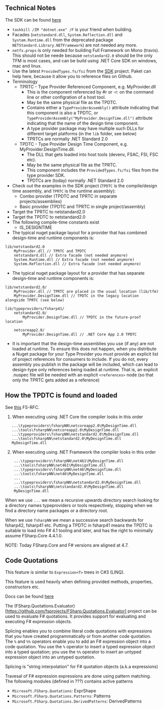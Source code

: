 
## Technical Notes

The SDK can be found [here](https://github.com/fsprojects/FSharp.TypeProviders.SDK)

* `taskkill /IM "dotnet.exe" /F` is your friend when building.
* Facades (`netstandard.dll`, `System.Reflection.dll` and `System.Runtime.dll` from the deprecated package `NETStandard.Library.NETFramework`) are not needed any more.
* `netfx.props` is only needed for building Full Framework on Mono (travis). This should not be neede because `netstandard2.0`
should be the only TFM is most cases, and can be build using .NET Core SDK on windows, mac and linux.
* Use the latest `ProvidedTypes.fs/fsi` from the [SDK](https://github.com/fsprojects/FSharp.TypeProviders.SDK) project. Paket can
help here, because it allow you to reference files on Github.
* Terminology
    * TPRTC - Type Provider Referenced Component, e.g. MyProvider.dll
        * This is the component referenced by #r or -r: on the command line or other configration of a host tool.
        * May be the same physical file as the TPDTC.
        * Contains either a `TypeProviderAssembly()` attribute indicating that this component is also a TPDTC, or `TypeProviderAssembly("MyProvider.DesignTime.dll")` attribute indicating that the name of the design time component.
        * A type provider package may have multiple such DLLs for different target platforms (in the `lib` folder, see below)
        * TPRTCs are normally .NET Standard 2.0
    * TPDTC - Type Provider Design Time Component, e.g. MyProvider.DesignTime.dll.
        * The DLL that gets loaded into host tools (devenv, FSAC, FSI, FSC etc).
        * May be the same physical file as the TPRTC.
        * This component includes the `ProvidedTypes.fs/fsi` files from the type provider SDK.
        * TPDTCs are (today) normally .NET Standard 2.0
* Check out the examples in the SDK project (`TPDTC` is the compile/design time assembly, and `TPRTC` is the runtime assembly):
    * Combo provider (TPDTC and TPRTC in separate projects/assemblies)
    * Basic provider (TPDTC and TPRTC in single project/assembly)
* Target the TPRTC to netstandard2.0
* Target the TPDTC to netstandard2.0
* The following compile-time constants exist
    * IS_DESIGNTIME
* The typical nuget package layout for a provider that has combined design-time and runtime components is:

```
lib/netstandard2.0
    MyProvider.dll // TPRTC and TPDTC
    netstandard.dll // Extra facade (not needed anymore)
    System.Runtime.dll // Extra facade (not needed anymore)
    System.Reflection.dll // Extra facade (not needed anymore)
```

* The typical nuget package layout for a provider that has separate design-time and runtime components is:

```
lib/netstandard2.0/
    MyProvider.dll // TPRTC are placed in the usual location (lib/tfm)
    MyProvider.DesignTime.dll // TPDTC in the legacy location alongside TPRTC (see below)

lib/typeproviders/fsharp41/
    netstandard2.0/
        MyProvider.DesignTime.dll // TPDTC in the future-proof location

    netcoreapp2.0/
        MyProvider.DesignTime.dll // .NET Core App 2.0 TPDTC
```

* It is important that the design-time assemblies you use (if any) are not loaded at runtime. To ensure this does not happen, when you distribute a Nuget package for your Type Provider you must provide an explicit list of project references for consumers to include. If you do not, every assembly you publish in the package will be included, which can lead to design-type only references being loaded at runtime. That is, an explicit .nuspec file will be needed with an explicit `<references>` node (so that only the TPRTC gets added as a reference)

## How the TPDTC is found and loaded

See [this](https://github.com/fsharp/fslang-design/blob/master/tooling/FST-1003-loading-type-provider-design-time-components.md) FS-RFC.

1. When executing using .NET Core the compiler looks in this order
```
   ...\typeproviders\fsharpNN\netcoreapp2.0\MyDesignTime.dll
   ...\tools\fsharpNN\netcoreapp2.0\MyDesignTime.dll
   ...\typeproviders\fsharpNN\netstandard2.0\MyDesignTime.dll
   ...\tools\fsharpNN\netstandard2.0\MyDesignTime.dll
   MyDesignTime.dll
```

2. When executing using .NET Framework the compiler looks in this order
```
    ...\typeproviders\fsharpNN\net461\MyDesignTime.dll
    ...\tools\fsharpNN\net461\MyDesignTime.dll
    ...\typeproviders\fsharpNN\net46\MyDesignTime.dll
    ...\tools\fsharpNN\net46\MyDesignTime.dll
    ...
    ...\typeproviders\fsharpNN\netstandard2.0\MyDesignTime.dll
    ...\tools\fsharpNN\netstandard2.0\MyDesignTime.dll
    MyDesignTime.dll
```

When we use `...` we mean a recursive upwards directory search looking for a directory names typeproviders or tools respectively, stopping when we find a directory name packages or a directory root.

When we use `fsharpNN` we mean a successive search backwards for fsharp42, fsharp41 etc. Putting a TPDTC in fsharp41 means the TPDTC is suitable to load into F# 4.1 tooling and later, and has the right to minimally assume FSharp.Core 4.4.1.0.

NOTE: Today FSharp.Core and F# versions are aligned at 4.7.

## Code Quotations

This feature is similar to `Expression<T>` trees in C#3 (LINQ).

This feature is used heavily when defining provided methods, properties, constructors etc.

Docs can be found [here](https://docs.microsoft.com/en-us/dotnet/fsharp/language-reference/code-quotations)

The (FSharp.Quotations.Evaluator)[https://github.com/fsprojects/FSharp.Quotations.Evaluator] project can be used to evaluate F# quotations. It provides support for evaluating and executing F# expression objects.

Splicing enables you to combine literal code quotations with expressions that you have created programmatically or from another code quotation. The `%` and `%%` operators enable you to add an F# expression object into a code quotation.  You use the `%` operator to insert a typed expression object into a typed quotation; you use the `%%` operator to insert an untyped expression object into an untyped quotation.

Splicing is "string interpolation" for F# quotation objects (a.k.a expressions)

Travesal of F# expression expressions are done using pattern matching. The following modules (defined in ???) contains active patterns

* `Microsoft.FSharp.Quotations`: ExprShape
* `Microsoft.FSharp.Quotations.Patterns`: Patterns
* `Microsoft.FSharp.Quotations.DerivedPatterns`: DerivedPatterns

